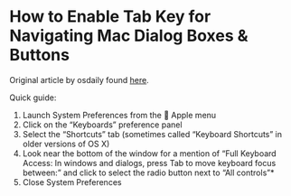 
# How to Enable Tab Key for Navigating Mac Dialog Boxes & Buttons

Original article by osdaily found [here](http://osxdaily.com/2010/02/26/use-the-tab-key-to-switch-between-dialog-buttons-in-mac-os-x/).

Quick guide:

01. Launch System Preferences from the  Apple menu
02. Click on the “Keyboards” preference panel
3. Select the “Shortcuts” tab (sometimes called “Keyboard Shortcuts” in older versions of OS X)
4. Look near the bottom of the window for a mention of “Full Keyboard Access: In windows and dialogs, press Tab to move keyboard focus between:” and click to select the radio button next to “All controls”*
5. Close System Preferences
